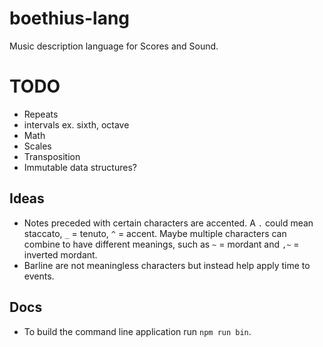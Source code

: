 boethius-lang
=============

Music description language for Scores and Sound.

TODO
====

- Repeats
- intervals ex. sixth, octave
- Math
- Scales
- Transposition
- Immutable data structures?

Ideas
-----
- Notes preceded with certain characters are accented. A `.` could mean staccato, `_` = tenuto, `^` = accent. Maybe multiple characters can combine to have different meanings, such as `~` = mordant and `,~` = inverted mordant.
- Barline are not meaningless characters but instead help apply time to events.

Docs
----
- To build the command line application run `npm run bin`.
